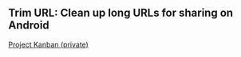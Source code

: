 ## Trim URL: Clean up long URLs for sharing on Android

[Project Kanban (private)](https://airtable.com/appKM8YdZGNt8nMwU/tblf0zyvW9Gx5Csw5/viwsDQPirkJ4lIM6J)
